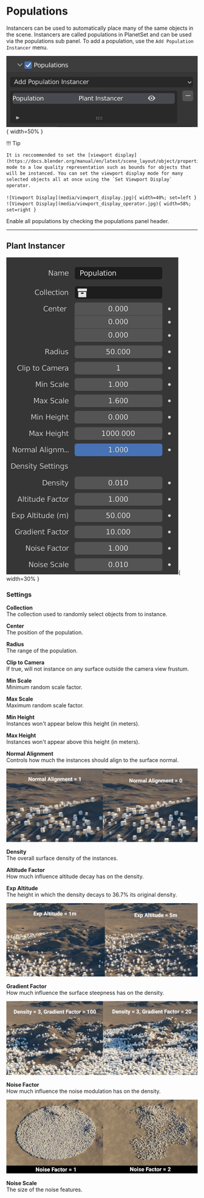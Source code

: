 # Populations

Instancers can be used to automatically place many of the same objects in the scene. Instancers are called populations in PlanetSet and can be used via the populations sub panel. To add a population, use the `Add Population Instancer` menu.

![Populations Panel](media/populations_panel.jpg){ width=50% }

!!! Tip

    It is reccommended to set the [viewport display](https://docs.blender.org/manual/en/latest/scene_layout/object/properties/display.html) mode to a low quality representation such as bounds for objects that will be instanced. You can set the viewport display mode for many selected objects all at once using the `Set Viewport Display` operator.

    ![Viewport Display](media/viewport_display.jpg){ width=40%; set=left }
    ![Viewport Display](media/viewport_display_operator.jpg){ width=58%; set=right }

Enable all populations by checking the populations panel header.

---

## Plant Instancer

![Plant Instancer](media/plant_instancer_settings.jpg){ width=30% }

### Settings

**Collection**  
The collection used to randomly select objects from to instance.

**Center**  
The position of the population.

**Radius**  
The range of the population.

**Clip to Camera**  
If true, will not instance on any surface outside the camera view frustum.

**Min Scale**  
Minimum random scale factor.

**Max Scale**  
Maximum random scale factor.

**Min Height**  
Instances won't appear below this height (in meters).

**Max Height**  
Instances won't appear above this height (in meters).

**Normal Alignment**  
Controls how much the instances should align to the surface normal.

![Normal Alignment](media/plant_instancer_normal_alignment.jpg)

**Density**  
The overall surface density of the instances.

**Altitude Factor**  
How much influence altitude decay has on the density.

**Exp Altitude**  
The height in which the density decays to 36.7% its original density.

![Exp Altitude](media/plant_instancer_exp_altitude.jpg)

**Gradient Factor**  
How much influence the surface steepness has on the density.

![Gradient Factor](media/plant_instancer_gradient_factor.jpg)

**Noise Factor**  
How much influence the noise modulation has on the density.

![Noise Factor](media/plant_instancer_noise_factor.jpg)

**Noise Scale**  
The size of the noise features.